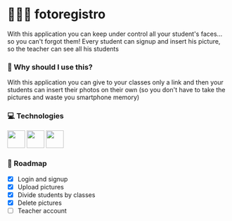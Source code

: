 # 👨🏻‍🏫 fotoregistro
With this application you can keep under control all your student's faces... so you can't forgot them!
Every student can signup and insert his picture, so the teacher can see all his students

### 🔎 Why should I use this?
With this application you can give to your classes only a link and then your students can insert their photos on their own (so you don't have to take the pictures and waste you smartphone memory)

### 💻 Technologies
<a><img src="https://upload.wikimedia.org/wikipedia/commons/thumb/9/99/Unofficial_JavaScript_logo_2.svg/180px-Unofficial_JavaScript_logo_2.svg.png" height="40"></a>
<a><img src="https://www.ilmiogiornale.org/wp-content/uploads/2022/03/R.png" height="40"></a>
<a><img src="https://www.blograffo.net/wp-content/uploads/2021/10/mysql-logo.jpg" height="40"></a>

### 📌 Roadmap
- [X] Login and signup
- [X] Upload pictures
- [X] Divide students by classes
- [X] Delete pictures
- [ ] Teacher account
